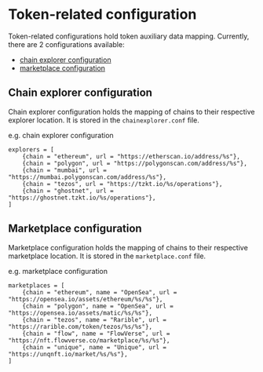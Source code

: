 # Token-related configuration

Token-related configurations hold token auxiliary data mapping. Currently, there are 2 configurations
available:
- [chain explorer configuration](#chain-explorer-configuration)
- [marketplace configuration](#marketplace-configuration)

## Chain explorer configuration

Chain explorer configuration holds the mapping of chains to their respective explorer location.
It is stored in the `chainexplorer.conf` file.

e.g. chain explorer configuration
```hocon
explorers = [
    {chain = "ethereum", url = "https://etherscan.io/address/%s"},
    {chain = "polygon", url = "https://polygonscan.com/address/%s"},
    {chain = "mumbai", url = "https://mumbai.polygonscan.com/address/%s"},
    {chain = "tezos", url = "https://tzkt.io/%s/operations"},
    {chain = "ghostnet", url = "https://ghostnet.tzkt.io/%s/operations"},
]
```

## Marketplace configuration

Marketplace configuration holds the mapping of chains to their respective marketplace location.
It is stored in the `marketplace.conf` file.

e.g. marketplace configuration
```hocon
marketplaces = [
    {chain = "ethereum", name = "OpenSea", url = "https://opensea.io/assets/ethereum/%s/%s"},
    {chain = "polygon", name = "OpenSea", url = "https://opensea.io/assets/matic/%s/%s"},
    {chain = "tezos", name = "Rarible", url = "https://rarible.com/token/tezos/%s/%s"},
    {chain = "flow", name = "FlowVerse", url = "https://nft.flowverse.co/marketplace/%s/%s"},
    {chain = "unique", name = "Unique", url = "https://unqnft.io/market/%s/%s"},
]
```